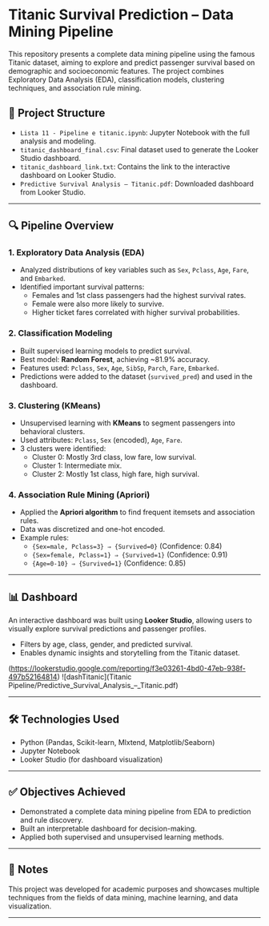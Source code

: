 # Titanic Survival Prediction – Data Mining Pipeline

This repository presents a complete data mining pipeline using the famous Titanic dataset, aiming to explore and predict passenger survival based on demographic and socioeconomic features. The project combines Exploratory Data Analysis (EDA), classification models, clustering techniques, and association rule mining.

## 📁 Project Structure

- `Lista 11 - Pipeline e titanic.ipynb`: Jupyter Notebook with the full analysis and modeling.
- `titanic_dashboard_final.csv`: Final dataset used to generate the Looker Studio dashboard.
- `titanic_dashboard_link.txt`: Contains the link to the interactive dashboard on Looker Studio.
- `Predictive Survival Analysis – Titanic.pdf`: Downloaded dashboard from Looker Studio.

---

## 🔍 Pipeline Overview

### 1. Exploratory Data Analysis (EDA)

- Analyzed distributions of key variables such as `Sex`, `Pclass`, `Age`, `Fare`, and `Embarked`.
- Identified important survival patterns:
  - Females and 1st class passengers had the highest survival rates.
  - Female were also more likely to survive.
  - Higher ticket fares correlated with higher survival probabilities.

### 2. Classification Modeling

- Built supervised learning models to predict survival.
- Best model: **Random Forest**, achieving ~81.9% accuracy.
- Features used: `Pclass`, `Sex`, `Age`, `SibSp`, `Parch`, `Fare`, `Embarked`.
- Predictions were added to the dataset (`survived_pred`) and used in the dashboard.

### 3. Clustering (KMeans)

- Unsupervised learning with **KMeans** to segment passengers into behavioral clusters.
- Used attributes: `Pclass`, `Sex` (encoded), `Age`, `Fare`.
- 3 clusters were identified:
  - Cluster 0: Mostly 3rd class, low fare, low survival.
  - Cluster 1: Intermediate mix.
  - Cluster 2: Mostly 1st class, high fare, high survival.

### 4. Association Rule Mining (Apriori)

- Applied the **Apriori algorithm** to find frequent itemsets and association rules.
- Data was discretized and one-hot encoded.
- Example rules:
  - `{Sex=male, Pclass=3} ⇒ {Survived=0}` (Confidence: 0.84)
  - `{Sex=female, Pclass=1} ⇒ {Survived=1}` (Confidence: 0.91)
  - `{Age=0-10} ⇒ {Survived=1}` (Confidence: 0.85)

---

## 📊 Dashboard

An interactive dashboard was built using **Looker Studio**, allowing users to visually explore survival predictions and passenger profiles.

- Filters by age, class, gender, and predicted survival.
- Enables dynamic insights and storytelling from the Titanic dataset.

(https://lookerstudio.google.com/reporting/f3e03261-4bd0-47eb-938f-497b52164814)
![dashTitanic](Titanic Pipeline/Predictive_Survival_Analysis_–_Titanic.pdf)

---

## 🛠️ Technologies Used

- Python (Pandas, Scikit-learn, Mlxtend, Matplotlib/Seaborn)
- Jupyter Notebook
- Looker Studio (for dashboard visualization)

---

## ✅ Objectives Achieved

- Demonstrated a complete data mining pipeline from EDA to prediction and rule discovery.
- Built an interpretable dashboard for decision-making.
- Applied both supervised and unsupervised learning methods.

---

## 📌 Notes

This project was developed for academic purposes and showcases multiple techniques from the fields of data mining, machine learning, and data visualization.

---



